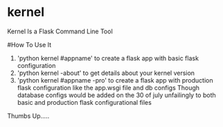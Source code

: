 # kernel
Kernel Is a Flask Command Line Tool

#How To Use It

1. 'python kernel #appname' to create a flask app with basic flask configuration
2. 'python kernel -about' to get details about your kernel version
3. 'python kernel #appname -pro' to create a flask app with production flask configuration like the app.wsgi file and db configs
Though database configs would be added on the 30 of july unfailingly to both basic and production flask configurational files

Thumbs Up.....
